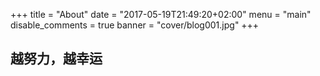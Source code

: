 +++
title = "About"
date = "2017-05-19T21:49:20+02:00"
menu = "main"
disable_comments = true
banner = "cover/blog001.jpg"
+++

## 越努力，越幸运
<!--more-->